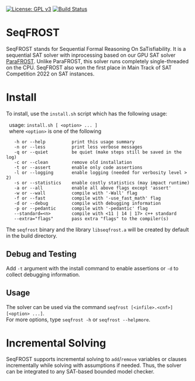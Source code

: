 [![License: GPL v3](https://img.shields.io/badge/License-GPLv3-blue.svg)](https://www.gnu.org/licenses/gpl-3.0)
[![Build Status](https://app.travis-ci.com/muhos/SeqFROST.svg?token=YXUywHfBSpqMqyUKnyT4&branch=main)](https://app.travis-ci.com/muhos/SeqFROST)

# SeqFROST
SeqFROST stands for Sequential Formal Reasoning On SaTisfiability. 
It is a sequential SAT solver with inprocessing based on our GPU SAT solver [ParaFROST](https://github.com/muhos/ParaFROST). Unlike ParaFROST, this solver runs completely single-threaded on the CPU. SeqFROST also won the first place in Main Track of SAT Competition 2022 on SAT instances.

# Install

To install, use the `install.sh` script which has the following usage:


&nbsp; usage: `install.sh [ <option> ... ]`<br>
&nbsp; where `<option>` is one of the following

       -h or --help          print this usage summary
       -n or --less          print less verbose messages
       -q or --quiet         be quiet (make steps still be saved in the log)
	   -c or --clean         remove old installation
	   -t or --assert        enable only code assertions
       -l or --logging       enable logging (needed for verbosity level > 2)
       -s or --statistics    enable costly statistics (may impact runtime)
       -a or --all           enable all above flags except 'assert'
	   -w or --wall          compile with '-Wall' flag
	   -f or --fast          compile with '-use_fast_math' flag
       -d or --debug         compile with debugging information
       -p or --pedantic      compile with '-pedantic' flag
       --standard=<n>        compile with <11 | 14 | 17> c++ standard
       --extra="flags"       pass extra "flags" to the compiler(s)


The `seqfrost` binary and the library `libseqfrost.a` will be created by default in the build directory.<br>

## Debug and Testing
Add `-t` argument with the install command to enable assertions or `-d` to collect debugging information.<br>

## Usage
The solver can be used via the command `seqfrost [<infile>.<cnf>][<option> ...]`.<br>
For more options, type `seqfrost -h` or `seqfrost --helpmore`.

# Incremental Solving
SeqFROST supports incremental solving to `add`/`remove` variables or clauses incrementally while solving with assumptions if needed. Thus, the solver can be integrated to any SAT-based bounded model checker.
